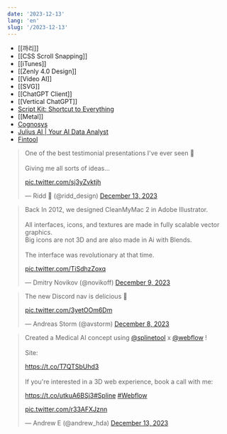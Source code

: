 ```yaml
---
date: '2023-12-13'
lang: 'en'
slug: '/2023-12-13'
---
```


- [[까리]]
- [[CSS Scroll Snapping]]
- [[iTunes]]
- [[Zenly 4.0 Design]]
- [[Video AI]]
- [[SVG]]
- [[ChatGPT Client]]
- [[Vertical ChatGPT]]
- [Script Kit: Shortcut to Everything](https://www.scriptkit.com/)
- [[Metal]]
- [Cognosys](https://www.cognosys.ai/)
- [Julius AI | Your AI Data Analyst](https://julius.ai/)
- [Fintool](https://www.fintool.com/)

<blockquote class="twitter-tweet">

One of the best testimonial presentations I&#39;ve ever seen 👏<br/><br/>Giving me all sorts of ideas...

<a href="https://t.co/sj3yZvktjh">pic.twitter.com/sj3yZvktjh</a>

&mdash; Ridd 🤿 (@ridd_design) <a href="https://twitter.com/ridd_design/status/1735031955295756348?ref_src=twsrc%5Etfw">December 13, 2023</a>

</blockquote>

<blockquote class="twitter-tweet">

Back In 2012, we designed CleanMyMac 2 in Adobe Illustrator. <br/><br/>All interfaces, icons, and textures are made in fully scalable vector graphics. <br/>Big icons are not 3D and are also made in Ai with Blends. <br/><br/>The interface was revolutionary at that time.

<a href="https://t.co/TiSdhzZoxq">pic.twitter.com/TiSdhzZoxq</a>

&mdash; Dmitry Novikov (@novikoff) <a href="https://twitter.com/novikoff/status/1733458399914754368?ref_src=twsrc%5Etfw">December 9, 2023</a>

</blockquote>

<blockquote class="twitter-tweet">

The new Discord nav is delicious 🤤

<a href="https://t.co/3yetOOm6Dm">pic.twitter.com/3yetOOm6Dm</a>

&mdash; Andreas Storm (@avstorm) <a href="https://twitter.com/avstorm/status/1733027143553015872?ref_src=twsrc%5Etfw">December 8, 2023</a>

</blockquote>

<blockquote class="twitter-tweet">

Created a Medical AI concept using <a href="https://twitter.com/splinetool?ref_src=twsrc%5Etfw">@splinetool</a> x <a href="https://twitter.com/webflow?ref_src=twsrc%5Etfw">@webflow</a> !<br/><br/>Site:

<a href="https://t.co/T7QTSbUhd3">https://t.co/T7QTSbUhd3</a><br/><br/>If you&#39;re interested in a 3D web experience, book a call with me:

<a href="https://t.co/utkuA6BSj3">https://t.co/utkuA6BSj3</a><a href="https://twitter.com/hashtag/Spline?src=hash&amp;ref_src=twsrc%5Etfw">#Spline</a> <a href="https://twitter.com/hashtag/Webflow?src=hash&amp;ref_src=twsrc%5Etfw">#Webflow</a>

<a href="https://t.co/r33AFXJznn">pic.twitter.com/r33AFXJznn</a>

&mdash; Andrew E (@andrew_hda) <a href="https://twitter.com/andrew_hda/status/1735002704135516462?ref_src=twsrc%5Etfw">December 13, 2023</a>

</blockquote>
